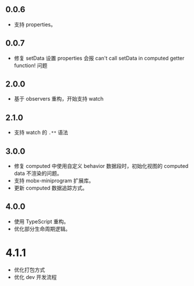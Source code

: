## 0.0.6

* 支持 properties。

## 0.0.7

* 修复 setData 设置 properties 会报 can't call setData in computed getter function! 问题

## 2.0.0

* 基于 observers 重构，开始支持 watch

## 2.1.0

* 支持 watch 的 `.**` 语法

## 3.0.0

* 修复 computed 中使用自定义 behavior 数据段时，初始化视图的 computed data 不渲染的问题。
* 支持 mobx-miniprogram 扩展库。
* 更新 computed  数据追踪方式。

## 4.0.0

* 使用 TypeScript 重构。
* 优化部分生命周期逻辑。

# 4.1.1

* 优化打包方式
* 优化 dev 开发流程